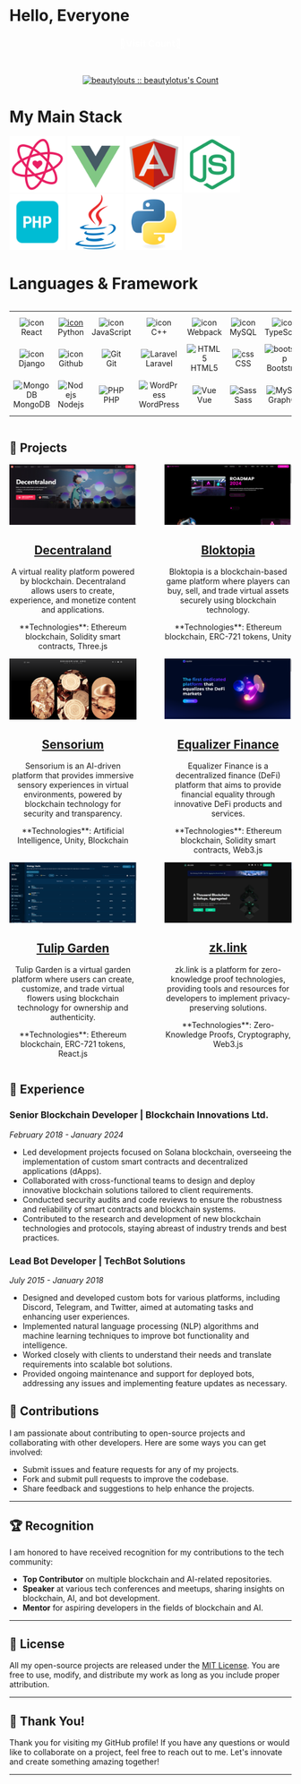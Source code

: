 <!--suppress HtmlDeprecatedAttribute -->
#  Hello, Everyone #

<h3 align="center" style="color: #fff">💖Visit Count💖</h3>
<br>
<p align="center">
<a href="https://gist.github.com/beautylotus"><img src="https://profile-counter.glitch.me/beautylotus/count.svg" alt="beautylouts :: beautylotus's Count" /></a>
</p>


# My Main Stack #

<a href="https://legacy.reactjs.org/docs/getting-started.html"><img src="./assets/react.svg" alt="react" height="100" title="React documentation"></a>
<a href="https://vuejs.org/guide/introduction.html"><img src="./assets/vue.svg" alt="vue" height="100" title="Vue documentation"></a>
<a href="https://angular.io/start"><img src="./assets/angular.svg" alt="angular" height="100" title="Angular documentation"></a>
<a href="https://nodejs.org/en/docs/guides"><img src="./assets/node.svg" alt="node" height="100" title="Node documentation"></a>
<a href="https://www.php.net/manual/en/index.php"><img src="./assets/php.png" alt="php" height="100" title="PHP documentation"></a>
<a href="https://docs.oracle.com/en/java/"><img src="./assets/java-original.svg" alt="java" height="100" title="Java documentation"></a>
<a href="https://docs.python.org/3/library/index.html"><img src="./assets/python-original.svg" alt="python" height="100" title="Python documentation"></a>


# Languages & Framework
<div style="display: flex; align-items: flex-start; align: center">
<table align="center">
  <tr>
    <td align="center" width="96">
        <img src="https://techstack-generator.vercel.app/react-icon.svg" alt="icon" width="65" height="65" />
      <br>React
    </td>
    <td align="center" width="96">
      <a href="#macropower-tech">
        <img src="https://techstack-generator.vercel.app/python-icon.svg" alt="icon" width="65" height="65" />
      </a>
      <br>Python
    </td>
    <td align="center" width="96">
        <img src="https://techstack-generator.vercel.app/js-icon.svg" alt="icon" width="65" height="65" />
      <br>JavaScript
    </td>
    <td align="center" width="96">
        <img src="https://techstack-generator.vercel.app/cpp-icon.svg" alt="icon" width="65" height="65" />
      <br>C++
    </td>
    <td align="center" width="96">
        <img src="https://techstack-generator.vercel.app/webpack-icon.svg" alt="icon" width="65" height="65" />
      <br>Webpack
    </td>
    <td align="center" width="96">
        <img src="https://techstack-generator.vercel.app/mysql-icon.svg" alt="icon" width="65" height="65" />
      <br>MySQL
    </td>
    <td align="center" width="96">
        <img src="https://techstack-generator.vercel.app/ts-icon.svg" alt="icon" width="65" height="65" />
      <br>TypeScript
    </td>
    <td align="center" width="96">
        <img src="https://techstack-generator.vercel.app/aws-icon.svg" alt="icon" width="65" height="65" />
      <br>AWS
    </td>
    <td align="center" width="96">
        <img src="https://techstack-generator.vercel.app/csharp-icon.svg" alt="icon" width="65" height="65" />
      <br>C#
    </td>
  </tr>
  <tr>
  <td align="center" width="96">
        <img src="https://techstack-generator.vercel.app/django-icon.svg" alt="icon" width="65" height="65" />
      <br>Django
    <td align="center" width="96">
        <img src="https://techstack-generator.vercel.app/github-icon.svg" alt="icon" width="65" height="65" />
      <br>Github
    </td>
    <td align="center" width="96"> 
        <img src="https://user-images.githubusercontent.com/25181517/192108372-f71d70ac-7ae6-4c0d-8395-51d8870c2ef0.png" width="48" height="48" alt="Git" />
      <br>Git
    </td>
    <td align="center"  width="96">
        <img src="https://skillicons.dev/icons?i=laravel" width="48" height="48" alt="Laravel" />
      <br>Laravel
    </td>
    <td align="center"  width="96">
        <img src="https://skillicons.dev/icons?i=html" width="48" height="48" alt="HTML5" />
      <br>HTML5
    </td>
    <td align="center" width="96">
        <img src="https://skillicons.dev/icons?i=css" width="48" height="48" alt="css" />
      <br>CSS
    </td>
    <td align="center"  width="96">
        <img src="https://skillicons.dev/icons?i=bootstrap" width="48" height="48" alt="bootstrap" />
      <br>Bootstrap
    </td>
    <td align="center" width="96">
        <img src="https://skillicons.dev/icons?i=tailwind" width="48" height="48" alt="tailwind" />
      <br>Tailwind
    </td>
    <td align="center" width="96">
        <img src="https://skillicons.dev/icons?i=jquery" width="48" height="48" alt="jQuery" />
      <br>jQuery
    </td>
  </tr>
 <tr>
      <td align="center" width="96">
        <img src="https://skillicons.dev/icons?i=mongodb" width="48" height="48" alt="MongoDB" />
      <br>MongoDB
    </td>
        <td align="center" width="96">
        <img src="https://skillicons.dev/icons?i=nodejs" width="48" height="48" alt="Nodejs" />
      <br>Nodejs
      </td>
      </td>
    <td align="center" width="96">
        <img src="https://skillicons.dev/icons?i=php" width="48" height="48" alt="PHP" />
      <br>PHP
    </td>
              <td align="center" width="96">
        <img src="https://skillicons.dev/icons?i=wordpress" width="48" height="48" alt="WordPress" />
      <br>WordPress
    </td>
              <td align="center" width="96">
        <img src="https://skillicons.dev/icons?i=vue" width="48" height="48" alt="Vue" />
      <br>Vue
    </td>
              <td align="center" width="96">
        <img src="https://skillicons.dev/icons?i=sass" width="48" height="48" alt="Sass" />
      <br>Sass
    </td>
              <td align="center" width="96">
        <img src="https://skillicons.dev/icons?i=graphql" width="48" height="48" alt="MySQL" />
      <br>GraphQL
    </td>
    <td align="center" width="96">
        <img src="https://skillicons.dev/icons?i=postgres" width="48" height="48" alt="PostgreSQL" />
      <br>PostgreSQL
    </td>
    <td align="center" width="96">
        <img src="./assets/java-original.svg" alt="python" width="48" height="48" title="Java documentation" alt="Java">
      <br>Java
    </td>
    
 </tr>
</table>
<br><br>


</div>

## 💼 Projects

<div style="display: flex; flex-wrap: wrap; justify-content: space-between;">

  <!-- Project 1 -->
  <div style="width: 45%;">
    <a href="https://decentraland.org" target="_blank">
      <img src="./public/decentraland.PNG" alt="Decentraland" style="max-width: 100%;">
    </a>
    <h2 align="center" style="font-size: 1.5em;"><a href="https://decentraland.org" target="_blank">Decentraland</a></h2>
    <p align="center">A virtual reality platform powered by blockchain. Decentraland allows users to create, experience, and monetize content and applications.</p>
    <p align="center">**Technologies**: Ethereum blockchain, Solidity smart contracts, Three.js</p>
  </div>

  <!-- Project 2 -->
  <div style="width: 45%;">
    <a href="https://bloktopia.com" target="_blank">
      <img src="./public/bloktopia.PNG" alt="Bloktopia" style="max-width: 100%;">
    </a>
    <h2 align="center" style="font-size: 1.5em;"><a href="https://bloktopia.com" target="_blank">Bloktopia</a></h2>
    <p align="center">Bloktopia is a blockchain-based game platform where players can buy, sell, and trade virtual assets securely using blockchain technology.</p>
    <p align="center">**Technologies**: Ethereum blockchain, ERC-721 tokens, Unity</p>
  </div>

  <!-- Project 3 -->
  <div style="width: 45%;">
    <a href="https://sensoriumarc.com/" target="_blank">
      <img src="./public/sensorium.PNG" alt="Sensorium" style="max-width: 100%;">
    </a>
    <h2 align="center" style="font-size: 1.5em;"><a href="https://sensoriumarc.com/" target="_blank">Sensorium</a></h2>
    <p align="center">Sensorium is an AI-driven platform that provides immersive sensory experiences in virtual environments, powered by blockchain technology for security and transparency.</p>
    <p align="center">**Technologies**: Artificial Intelligence, Unity, Blockchain</p>
  </div>

  <!-- Project 4 -->
  <div style="width: 45%;">
    <a href="https://equalizer.finance/" target="_blank">
      <img src="./public/equalizer.PNG" alt="Equalizer Finance" style="max-width: 100%;">
    </a>
    <h2 align="center" style="font-size: 1.5em;"><a href="https://equalizer.finance/" target="_blank">Equalizer Finance</a></h2>
    <p align="center">Equalizer Finance is a decentralized finance (DeFi) platform that aims to provide financial equality through innovative DeFi products and services.</p>
    <p align="center">**Technologies**: Ethereum blockchain, Solidity smart contracts, Web3.js</p>
  </div>

  <!-- Project 5 -->
  <div style="width: 45%;">
    <a href="https://tulip.garden/" target="_blank">
      <img src="./public/tulip.PNG" alt="Tulip Garden" style="max-width: 100%;">
    </a>
    <h2 align="center" style="font-size: 1.5em;"><a href="https://tulip.garden/" target="_blank">Tulip Garden</a></h2>
    <p align="center">Tulip Garden is a virtual garden platform where users can create, customize, and trade virtual flowers using blockchain technology for ownership and authenticity.</p>
    <p align="center">**Technologies**: Ethereum blockchain, ERC-721 tokens, React.js</p>
  </div>

  <!-- Project 6 -->
  <div style="width: 45%;">
    <a href="https://zk.link/" target="_blank">
      <img src="./public/zk.PNG" alt="zk.link" style="max-width: 100%;">
    </a>
    <h2 align="center" style="font-size: 1.5em;"><a href="https://zk.link/" target="_blank">zk.link</a></h2>
    <p align="center">zk.link is a platform for zero-knowledge proof technologies, providing tools and resources for developers to implement privacy-preserving solutions.</p>
    <p align="center">**Technologies**: Zero-Knowledge Proofs, Cryptography, Web3.js</p>
  </div>

</div>

## 💼 Experience

### Senior Blockchain Developer | Blockchain Innovations Ltd.

_February 2018 - January 2024_

-   Led development projects focused on Solana blockchain, overseeing the implementation of custom smart contracts and decentralized applications (dApps).
-   Collaborated with cross-functional teams to design and deploy innovative blockchain solutions tailored to client requirements.
-   Conducted security audits and code reviews to ensure the robustness and reliability of smart contracts and blockchain systems.
-   Contributed to the research and development of new blockchain technologies and protocols, staying abreast of industry trends and best practices.

### Lead Bot Developer | TechBot Solutions

_July 2015 - January 2018_

-   Designed and developed custom bots for various platforms, including Discord, Telegram, and Twitter, aimed at automating tasks and enhancing user experiences.
-   Implemented natural language processing (NLP) algorithms and machine learning techniques to improve bot functionality and intelligence.
-   Worked closely with clients to understand their needs and translate requirements into scalable bot solutions.
-   Provided ongoing maintenance and support for deployed bots, addressing any issues and implementing feature updates as necessary.

## 🌟 Contributions

I am passionate about contributing to open-source projects and collaborating with other developers. Here are some ways you can get involved:

-   Submit issues and feature requests for any of my projects.
-   Fork and submit pull requests to improve the codebase.
-   Share feedback and suggestions to help enhance the projects.

---

## 🏆 Recognition

I am honored to have received recognition for my contributions to the tech community:

-   **Top Contributor** on multiple blockchain and AI-related repositories.
-   **Speaker** at various tech conferences and meetups, sharing insights on blockchain, AI, and bot development.
-   **Mentor** for aspiring developers in the fields of blockchain and AI.

---

## 📜 License

All my open-source projects are released under the [MIT License](https://opensource.org/licenses/MIT). You are free to use, modify, and distribute my work as long as you include proper attribution.

---

## 🙏 Thank You!

Thank you for visiting my GitHub profile! If you have any questions or would like to collaborate on a project, feel free to reach out to me. Let's innovate and create something amazing together!

---









